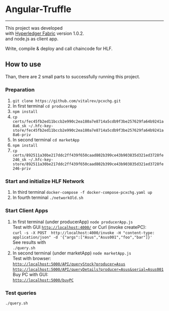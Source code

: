 # Angular-Truffle 	
 ------------------------		

This project was developed  
with [Hyperledger Fabric](https://github.com/hyperledger/fabric) version 1.0.2.  
and node.js as client app.  
  
Write, compile & deploy and call chaincode for HLF.

## How to use
Than, there are 2 small parts to successfully running this project.

### Preparation

1. `git clone https://github.com/vitalrev/pcxchg.git`
2. In first terminal `cd producerApp`
3. `npm install`
4. `cp certs/fec45fb2ed11bccb2e990c2ea180a7e8714a5cdb9f3be257629fa64b9241a8a6_sk ~/.hfc-key-store/fec45fb2ed11bccb2e990c2ea180a7e8714a5cdb9f3be257629fa64b9241a8a6-priv`
5. In second terminal `cd marketApp`
6. `npm install`
7. `cp certs/892511a30be217ddc2ff439f650caad802b399ce43b903835d321ed3728fe246_sk ~/.hfc-key-store/892511a30be217ddc2ff439f650caad802b399ce43b903835d321ed3728fe246-priv`

### Start and initialize HLF Network

1. In third terminal `docker-compose -f docker-compose-pcxchg.yaml up`
2. In fourth terminal `./networkOld.sh`

### Start Client Apps
1. In first terminal (under producerApp) `node producerApp.js`  
   Test with GUI [`http://localhost:4000/`](http://localhost:4000/) or Curl (invoke createPC):  
   `curl -s -X POST  http://localhost:4000/invoke -H "content-type: application/json" -d '{"args":["Asus","Asus001","foo","bar"]}'`  
   See results with  
   `./query.sh`
2. In second terminal (under marketApp) `node marketApp.js`  
   Test with browser:  
   [`http://localhost:5000/API/queryStock?producer=Asus`](http://localhost:5000/API/queryStock?producer=Asus)  
   [`http://localhost:5000/API/queryDetails?producer=Asus&serial=Asus001`](http://localhost:5000/API/queryDetails?producer=Asus&serial=Asus001)  
   Buy PC with GUI:  
   [`http://localhost:5000/buyPC`](http://localhost:5000/buyPC)

### Test queries
`./query.sh`
